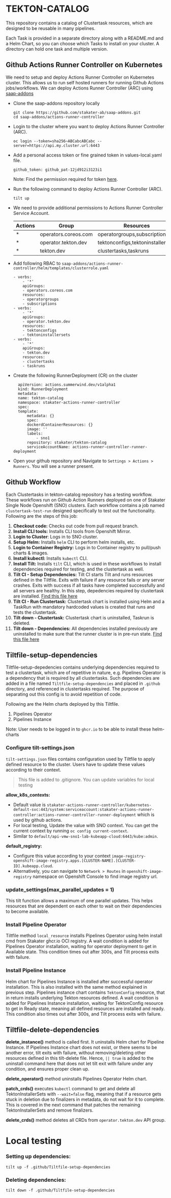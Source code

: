 # TEKTON-CATALOG

This repository contains a catalog of Clustertask resources, which are designed to be reusable in many pipelines.

Each Task is provided in a separate directory along with a README.md and a Helm Chart, so you can choose which Tasks to install on your cluster. A directory can hold one task and multiple version.

## Github Actions Runner Controller on Kubernetes

We need to setup and deploy Actions Runner Controller on Kubernetes cluster. This allows us to run self hosted runners for running Github Actions jobs/workflows.
We can deploy Actions Runner Controller (ARC) using  [saap-addons](https://github.com/stakater-ab/saap-addons/tree/main/actions-runner-controller)

- Clone the saap-addons repository locally

      git clone https://github.com/stakater-ab/saap-addons.git
      cd saap-addons/actions-runner-controller

- Login to the cluster where you want to deploy Actions Runner Controller (ARC).

      oc login --token=sha256~ABCabcABCabc --server=https://api.my.cluster.url:6443

- Add a personal access token or fine grained token in values-local.yaml file.

      github_token: github_pat-12jd912i3123i1

    Note: Find the permission required for token [here](https://github.com/stakater-ab/saap-addons/tree/main/actions-runner-controller).

- Run the following command to deploy Actions Runner Controller (ARC).

      tilt up

- We need to provide additional permissions to Actions Runner Controller Service Account.

    | Actions | Group                | Resources                         |
    |---------|----------------------|-----------------------------------|
    | *       | operators.coreos.com | operatorgroups,subscriptions      |
    | *       | operator.tekton.dev  | tektonconfigs,tektoninstallersets |
    | *       | tekton.dev           | clustertasks,taskruns             |


- Add following RBAC to `saap-addons/actions-runner-controller/helm/templates/clusterrole.yaml`

      - verbs:
          - '*'
          apiGroups:
          - operators.coreos.com
          resources:
          - operatorgroups
          - subscriptions
      - verbs:
          - '*'
          apiGroups:
          - operator.tekton.dev
          resources:
          - tektonconfigs
          - tektoninstallersets
      - verbs:
          - '*'
          apiGroups:
          - tekton.dev
          resources:
          - clustertasks
          - taskruns

- Create the following RunnerDeployment (CR) on the cluster

        apiVersion: actions.summerwind.dev/v1alpha1
        kind: RunnerDeployment
        metadata:
        name: tekton-catalog
        namespace: stakater-actions-runner-controller
        spec:
        template:
            metadata: {}
            spec:
            dockerdContainerResources: {}
            image: ''
            labels:
                - sno1
            repository: stakater/tekton-catalog
            serviceAccountName: actions-runner-controller-runner-deployment

- Open your github repository and Navigate to `Settings > Actions > Runners`. You will see a runner present.

## Github Workflow

Each Clustertasks in tekton-catalog repository has a testing workflow. These workflows run on Github Action Runners deployed on one of Stakater Single Node Openshift (SNO) clusters. Each workflow contains a job named `clustertask-test-run` designed specifically to test out the functionality. Following are the steps of this job:

1. **Checkout code:** Checks out code from pull request branch.
2. **Install CLI tools:** Installs CLI tools from Openshift Mirror.
3. **Login to Cluster**: Logs in to SNO cluster.
4. **Setup Helm:** Installs `helm` CLI to perform helm installs, etc.
5. **Login to Container Registry:** Logs in to Container registry to pull/push charts & images.
6. **Install kubectl:** Installs `kubectl` CLI.
7. **Install Tilt:** Installs `tilt` CLI, which is used in these workflows to install dependencies required for testing, and the clustertask as well.
8. **Tilt CI - Setup Dependencies:** Tilt CI starts Tilt and runs resources defined in the Tiltfile. Exits with failure if any resource fails or any server crashes. Exits with success if all tasks have completed successfully and all servers are healthy. In this step, depedencies required by clustertask are installed. [Find this file here](.github/Tiltfile-setup-dependencies)
9. **Tilt CI - Run Clustertask:** Clustertask chart is installed using Helm and a TaskRun with mandatory hardcoded values is created that runs and tests the clustertask.
10. **Tilt down - Clustertask:** Clustertask chart is uninstalled, Taskrun is deleted.
11. **Tilt down - Dependencies:** All dependencies installed previously are uninstalled to make sure that the runner cluster is in pre-run state. [Find this file here](.github/Tiltfile-delete-dependencies)

## Tiltfile-setup-dependencies

Tiltfile-setup-depedencies contains underlying dependencies required to test a clustertask, which are of repetitive in nature, e.g. Pipelines Operator is a dependency that is required by all clustertasks. Such dependencies are added in a file named `Tiltfile-setup-dependencies` and placed in `.github` directory, and referenced in clustertasks required. The purpose of separating out this config is to avoid repetition of code. 

Following are the Helm charts deployed by this Tiltfile.

1. Pipelines Operator
2. Pipelines Instance

Note: User needs to be logged in to `ghcr.io` to be able to install these helm-charts 

### Configure tilt-settings.json

`tilt-settings.json` files contains configuration used by Tiltfile to apply defined resource to the cluster. Users have to update these values according to their context.
> This file is added to .gitignore. You can update variables for local testing

**allow_k8s_contexts:** 
- Default value is `stakater-actions-runner-controller/kubernetes-default-svc:443/system:serviceaccount:stakater-actions-runner-controller:actions-runner-controller-runner-deployment` which is used by github actions.
- For local testing, Update the value with SNO context. You can get the current context by running `oc config current-context`. 
- Similar to `default/api-vmw-sno1-lab-kubeapp-cloud:6443/kube:admin`.

**default_registry:** 
- Configure this value according to your context `image-registry-openshift-image-registry.apps.[CLUSTER-NAME].[CLUSTER-ID].kubeapp.cloud`.
- Alternatively, you can navigate to `Network > Routes` in `openshift-image-registry` namespace on Openshift Console to find image registry url.

### update_settings(max_parallel_updates = 1) 

This tilt function allows a maximum of one parallel updates. This helps resources that are dependent on each other to wait on their dependencies to become available. 

### Install Pipeline Operator

Tiltfile method `local_resource` installs Pipelines Operator using helm install cmd from Stakater ghcr.io OCI registry. A wait condition is added for Pipelines Operator installation, waiting for operator deployment to get in Available state. This condition times out after 300s, and Tilt process exits with failure.

### Install Pipeline Instance

Helm chart for Pipelines Instance is installed after successful operator installation. This is also installed with the same method explained in previous step. Pipelines instance chart contains `TektonConfig` resource, that in return installs underlying Tekton resources defined. A wait condition is added for Pipelines Instance installation, waiting for TektonConfig resource to get in Ready state, meaning all defined resources are installed and ready. This condition also times out after 300s, and Tilt process exits with failure.

## Tiltfile-delete-dependencies

**delete_instance()** method is called first. It uninstalls Helm chart for Pipeline Instance. If Pipelines Instance chart does not exist, or there seems to be another error, tilt exits with failure, without removing/deleting other resources defined in this tilt-delete file. Hence, `|| true` is added to the uninstall command here that does not let tilt exit with failure under any condition, and ensures proper clean up.

**delete_operator()** method uninstalls Pipelines Operator Helm chart.

**patch_crds()** executes `kubectl` command to get and delete all TektonInstallerSets with `--wait=false` flag, meaning that if a resource gets stuck in deletion due to finalizers in metadata, do not wait for it to complete. This is covered in the next command that patches the remaining TektonInstallerSets and remove finalizers.

**delete_crds()** method deletes all CRDs from `operator.tekton.dev` API group.

# Local testing

### Setting up dependencies:

`tilt up -f .github/Tiltfile-setup-dependencies`

### Deleting dependencies:

`tilt down -f .github/Tiltfile-setup-dependencies`